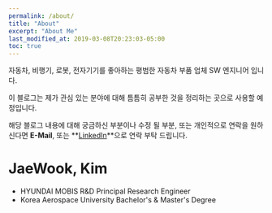 ```yaml
---
permalink: /about/
title: "About"
excerpt: "About Me"
last_modified_at: 2019-03-08T20:23:03-05:00
toc: true
---
```




자동차, 비행기, 로봇, 전자기기를 좋아하는 평범한 자동차 부품 업체 SW 엔지니어 입니다.

이 블로그는 제가 관심 있는 분야에 대해 틈틈히 공부한 것을 정리하는 곳으로 사용할 예정입니다.

해당 블로그 내용에 대해 궁금하신 부분이나 수정 될 부분, 또는 개인적으로 연락을 원하신다면 **E-Mail**, 또는 **[LinkedIn](https://www.linkedin.com)**으로 연락 부탁 드립니다. 



# JaeWook, Kim

- HYUNDAI MOBIS R&D Principal Research Engineer
- Korea Aerospace University  Bachelor's & Master's Degree
